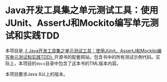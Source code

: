 # Java开发工具集之单元测试工具：使用JUnit、AssertJ和Mockito编写单元测试和实践TDD



本项目是[《 Java开发工具集之单元测试工具：使用JUnit、AssertJ和Mockito编写单元测试和实践TDD》](https://dayatang.github.io/tdd-and-toolset/)开源书的配套网站。包含书中的所有测试示例代码。实际上，本项目的`docs`目录中包含了这本书的TML版本内容。

本项目要求Java 8以上的版本。

